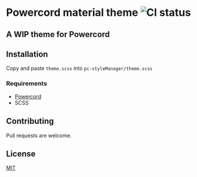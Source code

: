 # Powercord material theme ![CI status](https://img.shields.io/badge/build-passing-brightgreen.svg?longCache=true&style=for-the-badge)

## A WIP theme for Powercord

## Installation

Copy and paste `theme.scss` into `pc-styleManager/theme.scss`

### Requirements
* [Powercord](https://github.com/aetheryx/powercord)
* SCSS

## Contributing
Pull requests are welcome.

## License
[MIT](https://choosealicense.com/licenses/mit/)

